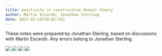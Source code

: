```yaml
---
title: positivity in constructive domain theory
author: Martín Escardó, Jonathan Sterling
date: 2023-02-14T10:02:55Z
---
```


These notes were prepared by Jonathan Sterling, based on discussions with Martín Escardó. Any errors belong to Jonathan Sterling.

![](jms-001M)
![](jms-001N)
![](jms-001O)
![](jms-001P)
